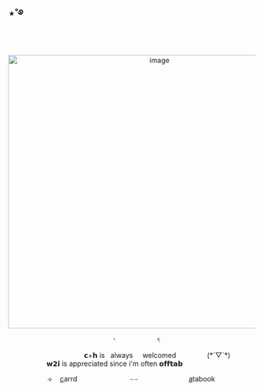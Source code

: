 ## ⋆˚࿔
‎
<p align="center">
<img width="600" height="556" alt="image" src="https://media.discordapp.net/attachments/1406201432738365532/1428090620013973608/Untitled82_20251015214206.png?ex=68f13c88&is=68efeb08&hm=5737a51c97b2861cfbf033bed703da07b9d0f19a4c496eb5151417df53971e37&=&format=webp&quality=lossless&width=879&height=639" />
 <p align="center">
 ‎ ‎ ‎ ‎ ‎ ‎ ˒ ‎‎ ‎ ‎  ‎ ‎ ‎ ‎ ‎‎ ‎ ‎ ‎  ‎ ‎ ‎ ‎   ‎ ‎ ‎ ‎ ‎ ‎ ৎ ‎ 
   <p align="center">
     ‎‎ ‎ ‎ ‎‎ ‎‎ ‎‎ ‎ ‎ ‎   ‎ ‎‎ ‎ ‎ ‎   ‎ ‎‎ ‎ ‎ ‎   ‎ ‎‎ ‎ ‎ ‎   ‎ ‎‎ ‎ ‎ ‎   ‎ ‎‎ ‎ ‎ ‎   ‎ ‎‎ ‎ ‎ ‎    ‎𝗰+𝗵 is ‎ ‎ always ‎ ‎‎  ‎ ‎‎  welcomed‎ ‎  ‎ ‎‎ ‎ ‎ ‎   ‎ ‎‎ ‎ ‎   ‎‎ ‎  ‎ ‎‎ ‎   ‎‎(*´▽`*) ‎‎ ‎ ‎ ‎ ‎  ‎ ‎‎ ‎ ‎ ‎  ‎ ‎ ‎ ‎ 𝘄𝟮𝗶 is appreciated since i'm often 𝗼𝗳𝗳𝘁𝗮𝗯 ‎  ‎ ‎ ‎ ‎  ‎ ‎‎  ‎‎ ‎ ‎ ‎  ‎ ‎ ‎ ‎  ‎ ‎‎ ‎  ‎‎
 <p align="center">
 ⟢ ‎ ‎ ‎  <a href="https://healingmywayoutofhere.carrd.co/#" target="_blank">c</a>arrd‎ ‎ ‎ ‎ ‎ ‎ ‎  ‎‎ ‎ ‎ ‎ ‎ ‎ ‎ ‎  ‎ ‎ ‎ ‎ ‎ ‎  ‎ ‎ ‎ ‎ ‎ ‎  ‎⌢⌢ ‎‎ ‎ ‎ ‎‎ ‎ ‎
‎ ‎ ‎ ‎ ‎ ‎ ‎  ‎ ‎ ‎ ‎ ‎ ‎  ‎ ‎ ‎ ‎ ‎ ‎  <a href="https://whatsurnamegirlfriend.atabook.org/" target="_blank">a</a>tabook ‎ 
 

  ‎ ‎ ‎ ‎ ‎ 
 ‎ 



































